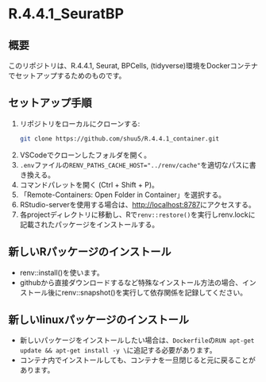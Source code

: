 # R.4.4.1_SeuratBP

## 概要
このリポジトリは、R.4.4.1, Seurat, BPCells, (tidyverse)環境をDockerコンテナでセットアップするためのものです。

## セットアップ手順

1. リポジトリをローカルにクローンする:
    ```bash
    git clone https://github.com/shuu5/R.4.4.1_container.git
    ```
2. VSCodeでクローンしたフォルダを開く。
3. `.env`ファイルの`RENV_PATHS_CACHE_HOST="../renv/cache"`を適切なパスに書き換える。
4. コマンドパレットを開く (Ctrl + Shift + P)。
5. 「Remote-Containers: Open Folder in Container」を選択する。
6. RStudio-serverを使用する場合は、[http://localhost:8787](http://localhost:8787)にアクセスする。
7. 各projectディレクトリに移動し、Rで`renv::restore()`を実行しrenv.lockに記載されたパッケージをインストールする。

## 新しいRパッケージのインストール

- renv::install()を使います。
- githubから直接ダウンロードするなど特殊なインストール方法の場合、インストール後にrenv::snapshot()を実行して依存関係を記録してください。

## 新しいlinuxパッケージのインストール

- 新しいパッケージをインストールしたい場合は、`Dockerfile`の`RUN apt-get update && apt-get install -y \`に追記する必要があります。
- コンテナ内でインストールしても、コンテナを一旦閉じると元に戻ることがあります。